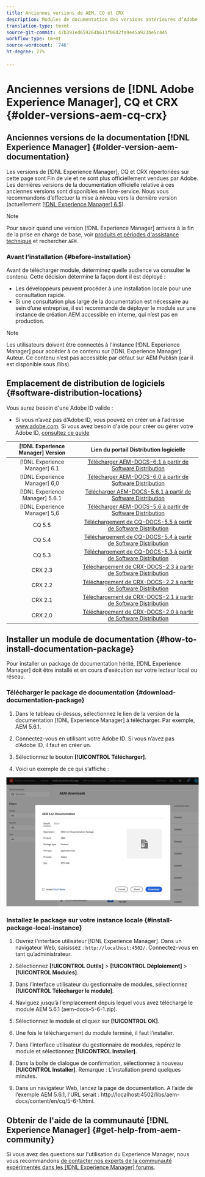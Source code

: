 ```yaml
---
title: Anciennes versions de AEM, CQ et CRX
description: Modules de documentation des versions antérieures d’Adobe Experience Manager, de CQ et de CRX.
translation-type: tm+mt
source-git-commit: 47b391ed659264b611f08d2fa9e45a923be5c445
workflow-type: tm+mt
source-wordcount: '746'
ht-degree: 27%

---
```



# Anciennes versions de [!DNL Adobe Experience Manager], CQ et CRX {#older-versions-aem-cq-crx}

## Anciennes versions de la documentation [!DNL Experience Manager] {#older-version-aem-documentation}

Les versions de [!DNL Experience Manager], CQ et CRX répertoriées sur cette page sont Fin de vie et ne sont plus officiellement vendues par Adobe. Les dernières versions de la documentation officielle relative à ces anciennes versions sont disponibles en libre-service. Nous vous recommandons d’effectuer la mise à niveau vers la dernière version (actuellement [[!DNL Experience Manager] 6.5](https://experienceleague.adobe.com/docs/experience-manager-65.html)).

>[!NOTE]
>
>Pour savoir quand une version [!DNL Experience Manager] arrivera à la fin de la prise en charge de base, voir [produits et périodes d&#39;assistance technique](https://helpx.adobe.com/fr/support/programs/eol-matrix.html) et rechercher `AEM`.

### Avant l’installation {#before-installation}

Avant de télécharger module, déterminez quelle audience va consulter le contenu. Cette décision détermine la façon dont il est déployé :

* Les développeurs peuvent procéder à une installation locale pour une consultation rapide.
* Si une consultation plus large de la documentation est nécessaire au sein d’une entreprise, il est recommandé de déployer le module sur une instance de création AEM accessible en interne, qui n’est pas en production.

>[!NOTE]
>
>Les utilisateurs doivent être connectés à l&#39;instance [!DNL Experience Manager] pour accéder à ce contenu sur [!DNL Experience Manager] Auteur. Ce contenu n’est pas accessible par défaut sur AEM Publish (car il est disponible sous /libs).

## Emplacement de distribution de logiciels {#software-distribution-locations}

Vous aurez besoin d&#39;une Adobe ID valide :

* Si vous n’avez pas d’Adobe ID, vous pouvez en créer un à l’adresse www.adobe.com.
Si vous avez besoin d&#39;aide pour créer ou gérer votre Adobe ID, [consultez ce guide](https://helpx.adobe.com/manage-account.html)

| [!DNL Experience Manager] Version | Lien du portail Distribution logicielle |
|:-----------:|:--------------------------------------------------:|
| [!DNL Experience Manager] 6.1 | [Télécharger AEM-DOCS-6.1 à partir de Software Distribution](https://experience.adobe.com/#/downloads/content/software-distribution/en/aem.html?package=/content/software-distribution/en/details.html/content/dam/aem/public/adobe/packages/aem-docs/aem-docs-6-1.zip) |
| [!DNL Experience Manager] 6,0 | [Télécharger AEM-DOCS-6.0 à partir de Software Distribution](https://experience.adobe.com/#/downloads/content/software-distribution/en/aem.html?package=/content/software-distribution/en/details.html/content/dam/aem/public/adobe/packages/aem-docs/aem-docs-6-0.zip) |
| [!DNL Experience Manager] 5.6.1 | [Télécharger AEM-DOCS-5.6.1 à partir de Software Distribution](https://experience.adobe.com/#/downloads/content/software-distribution/en/aem.html?package=/content/software-distribution/en/details.html/content/dam/aem/public/adobe/packages/aem-docs/aem-docs-5-6-1.zip) |
| [!DNL Experience Manager] 5,6 | [Télécharger AEM-DOCS-5.6 à partir de Software Distribution](https://experience.adobe.com/#/downloads/content/software-distribution/en/aem.html?package=/content/software-distribution/en/details.html/content/dam/aem/public/adobe/packages/aem-docs/aem-docs-5-6.zip) |
| CQ 5.5 | [Téléchargement de CQ-DOCS-5.5 à partir de Software Distribution](https://experience.adobe.com/#/downloads/content/software-distribution/en/aem.html?package=%2Fcontent%2Fsoftware-distribution%2Fen%2Fdetails.html%2Fcontent%2Fdam%2Faem%2Fpublic%2Fadobe%2Fpackages%2Faem-docs%2Faem-docs-5-5.zip) |
| CQ 5.4 | [Téléchargement de CQ-DOCS-5.4 à partir de Software Distribution](https://experience.adobe.com/#/downloads/content/software-distribution/en/aem.html?package=/content/software-distribution/en/details.html/content/dam/aem/public/adobe/packages/aem-docs/aem-docs-5-4.zip) |
| CQ 5.3 | [Téléchargement de CQ-DOCS-5.3 à partir de Software Distribution](https://experience.adobe.com/#/downloads/content/software-distribution/en/aem.html?package=/content/software-distribution/en/details.html/content/dam/aem/public/adobe/packages/aem-docs/aem-docs-5-3.zip) |
| CRX 2.3 | [Téléchargement de CRX-DOCS-2.3 à partir de Software Distribution](https://experience.adobe.com/#/downloads/content/software-distribution/en/aem.html?package=/content/software-distribution/en/details.html/content/dam/aem/public/adobe/packages/aem-docs/crx-docs-2-3.zip) |
| CRX 2.2 | [Téléchargement de CRX-DOCS-2.2 à partir de Software Distribution](https://experience.adobe.com/#/downloads/content/software-distribution/en/aem.html?package=/content/software-distribution/en/details.html/content/dam/aem/public/adobe/packages/aem-docs/crx-docs-2-2.zip) |
| CRX 2.1 | [Téléchargement de CRX-DOCS-2.1 à partir de Software Distribution](https://experience.adobe.com/#/downloads/content/software-distribution/en/aem.html?package=/content/software-distribution/en/details.html/content/dam/aem/public/adobe/packages/aem-docs/crx-docs-2-1.zip) |
| CRX 2.0 | [Téléchargement de CRX-DOCS-2.0 à partir de Software Distribution](https://experience.adobe.com/#/downloads/content/software-distribution/en/aem.html?package=/content/software-distribution/en/details.html/content/dam/aem/public/adobe/packages/aem-docs/crx-docs-2-0.zip) |

## Installer un module de documentation {#how-to-install-documentation-package}

Pour installer un package de documentation hérité, [!DNL Experience Manager] doit être installé et en cours d&#39;exécution sur votre lecteur local ou réseau.

### Télécharger le package de documentation {#download-documentation-package}

1. Dans le tableau ci-dessus, sélectionnez le lien de la version de la documentation [!DNL Experience Manager] à télécharger. Par exemple, AEM 5.6.1.

1. Connectez-vous en utilisant votre Adobe ID. Si vous n’avez pas d’Adobe ID, il faut en créer un.

1. Sélectionnez le bouton **[!UICONTROL Télécharger]**.

1. Voici un exemple de ce qui s’affiche :

![Exemple de distribution de logiciels](assets/screen_shot_2020-07-10at161922.jpg)

### Installez le package sur votre instance locale {#install-package-local-instance}

1. Ouvrez l&#39;interface utilisateur [!DNL Experience Manager]. Dans un navigateur Web, saisissez : `http://localhost:4502/`. Connectez-vous en tant qu’administrateur.

1. Sélectionnez **[!UICONTROL Outils]** > **[!UICONTROL Déploiement]** > **[!UICONTROL Modules]**.

1. Dans l’interface utilisateur du gestionnaire de modules, sélectionnez **[!UICONTROL Télécharger le module]**.

1. Naviguez jusqu’à l’emplacement depuis lequel vous avez téléchargé le module AEM 5.6.1 (aem-docs-5-6-1.zip).

1. Sélectionnez le module et cliquez sur **[!UICONTROL OK]**.

1. Une fois le téléchargement du module terminé, il faut l’installer.

1. Dans l’interface utilisateur du gestionnaire de modules, repérez le module et sélectionnez **[!UICONTROL Installer]**.

1. Dans la boîte de dialogue de confirmation, sélectionnez à nouveau **[!UICONTROL Installer]**. Remarque : L’installation prend quelques minutes.

1. Dans un navigateur Web, lancez la page de documentation. A l’aide de l’exemple AEM 5.6.1, l’URL serait : http://localhost:4502/libs/aem-docs/content/en/cq/5-6-1.html.

## Obtenir de l&#39;aide de la communauté [!DNL Experience Manager] {#get-help-from-aem-community}

Si vous avez des questions sur l&#39;utilisation du Experience Manager, nous vous recommandons [de contacter nos experts de la communauté expérimentés dans les [!DNL Experience Manager] forums](https://experienceleaguecommunities.adobe.com/t5/adobe-experience-manager/ct-p/adobe-experience-manager-community).
